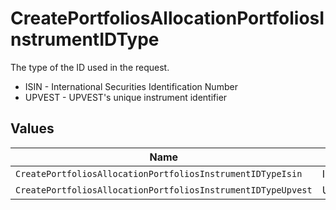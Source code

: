 # CreatePortfoliosAllocationPortfoliosInstrumentIDType

The type of the ID used in the request.
* ISIN - International Securities Identification Number
* UPVEST - UPVEST's unique instrument identifier


## Values

| Name                                                         | Value                                                        |
| ------------------------------------------------------------ | ------------------------------------------------------------ |
| `CreatePortfoliosAllocationPortfoliosInstrumentIDTypeIsin`   | ISIN                                                         |
| `CreatePortfoliosAllocationPortfoliosInstrumentIDTypeUpvest` | UPVEST                                                       |